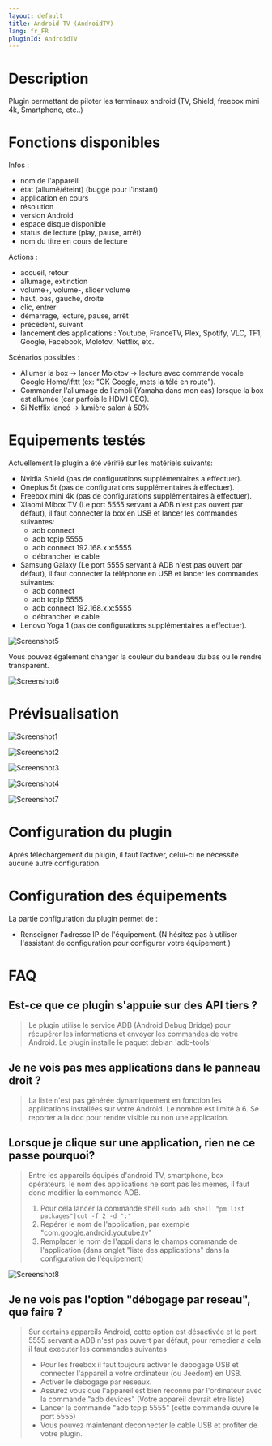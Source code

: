 ```yaml
---
layout: default
title: Android TV (AndroidTV)
lang: fr_FR
pluginId: AndroidTV
---
```

# Description

Plugin permettant de piloter les terminaux android (TV, Shield, freebox mini 4k, Smartphone, etc..)

# Fonctions disponibles
Infos :
* nom de l'appareil
* état (allumé/éteint) (buggé pour l'instant)
* application en cours
* résolution
* version Android
* espace disque disponible
* status de lecture (play, pause, arrêt)
* nom du titre en cours de lecture

Actions :
* accueil, retour
* allumage, extinction
* volume+, volume-, slider volume
* haut, bas, gauche, droite
* clic, entrer
* démarrage, lecture, pause, arrêt
* précédent, suivant
* lancement des applications : Youtube, FranceTV, Plex, Spotify, VLC, TF1, Google, Facebook, Molotov, Netflix, etc.

Scénarios possibles :
* Allumer la box -> lancer Molotov -> lecture avec commande vocale Google Home/ifttt (ex: "OK Google, mets la télé en route").
* Commander l'allumage de l'ampli (Yamaha dans mon cas) lorsque la box est allumée (car parfois le HDMI CEC).
* Si Netflix lancé -> lumière salon à 50%

# Equipements testés
Actuellement le plugin a été vérifié sur les matériels suivants:
* Nvidia Shield (pas de configurations supplémentaires a effectuer).
* Oneplus 5t (pas de configurations supplémentaires à effectuer).
* Freebox mini 4k (pas de configurations supplémentaires à effectuer).
* Xiaomi Mibox TV (Le port 5555 servant à ADB n'est pas ouvert par défaut), il faut connecter la box en USB et lancer les commandes suivantes:
    - adb connect
    - adb tcpip 5555
    - adb connect 192.168.x.x:5555
    - débrancher le cable
* Samsung Galaxy (Le port 5555 servant à ADB n'est pas ouvert par défaut), il faut connecter la téléphone en USB et lancer les commandes suivantes:
    - adb connect
    - adb tcpip 5555
    - adb connect 192.168.x.x:5555
    - débrancher le cable
*  Lenovo Yoga 1 (pas de configurations supplémentaires a effectuer).


![Screenshot5](../images/Screenshot3.png)

Vous pouvez également changer la couleur du bandeau du bas ou le rendre transparent.

![Screenshot6](../images/Screenshot4.png)

# Prévisualisation

![Screenshot1](../images/Screenshot1.png)

![Screenshot2](../images/Screenshot2.png)

![Screenshot3](../images/Screenshot3.png)

![Screenshot4](../images/Screenshot4.png)

![Screenshot7](../images/Screenshot7.png)

# Configuration du plugin

Après téléchargement du plugin, il faut l’activer, celui-ci ne nécessite aucune autre configuration.

# Configuration des équipements

La partie configuration du plugin permet de :

* Renseigner l'adresse IP de l'équipement. (N'hésitez pas à utiliser l'assistant de configuration pour configurer votre équipement.)

# FAQ

## Est-ce que ce plugin s'appuie sur des API tiers ?

> Le plugin utilise le service ADB (Android Debug Bridge) pour récupérer les informations et envoyer les commandes de votre Android.
Le plugin installe le paquet debian 'adb-tools'

## Je ne vois pas mes applications dans le panneau droit ?

> La liste n'est pas générée dynamiquement en fonction les applications installées sur votre Android. Le nombre est limité à 6. Se reporter a la doc pour rendre visible ou non une application.

## Lorsque je clique sur une application, rien ne ce passe pourquoi?

> Entre les appareils équipés d'android TV, smartphone, box opérateurs, le nom des applications ne sont pas les memes, il faut donc modifier la commande ADB.
> 1) Pour cela lancer la commande shell ```sudo adb shell "pm list packages"|cut -f 2 -d ":"```
> 2) Repérer le nom de l'application, par exemple "com.google.android.youtube.tv"
> 3) Remplacer le nom de l'appli dans le champs commande de l'application (dans onglet "liste des applications" dans la configuration de l'équipement)

![Screenshot8](../images/Screenshot8.png)

## Je ne vois pas l'option "débogage par reseau", que faire ?

> Sur certains appareils Android, cette option est désactivée et le port 5555 servant a ADB n'est pas ouvert par défaut, pour remedier a cela il faut executer les commandes suivantes
> - Pour les freebox il faut toujours activer le debogage USB et connecter l'appareil a votre ordinateur (ou Jeedom) en USB.
> - Activer le debogage par reseaux.
> - Assurez vous que l'appareil est bien reconnu par l'ordinateur avec la commande "adb devices" (Votre appareil devrait etre listé)
> - Lancer la commande "adb tcpip 5555" (cette commande ouvre le port 5555)
> - Vous pouvez maintenant deconnecter le cable USB et profiter de votre plugin.
